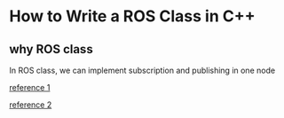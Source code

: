 # How to Write a ROS Class in C++

## why ROS class

In ROS class, we can implement subscription and publishing in one node

[reference 1](https://github.com/wsnewman/ros_class/blob/master/example_ros_class/src/example_ros_class.h)

[reference 2](http://wiki.ros.org/ROS/Tutorials/WritingPublisherSubscriber%28c%2B%2B%29)
